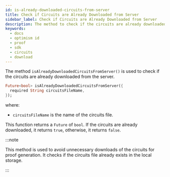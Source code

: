```yaml
---
id: is-already-downloaded-circuits-from-server
title: Check if Circuits are Already Downloaded from Server
sidebar_label: Check if Circuits are Already Downloaded from Server
description: The method to check if the circuits are already downloaded from the server.
keywords:
  - docs
  - optimism id
  - proof
  - sdk
  - circuits
  - download
---
```


The method `isAlreadyDownloadedCircuitsFromServer()` is used to check if the circuits are already
downloaded from the server.

```dart
Future<bool> isAlreadyDownloadedCircuitsFromServer({
  required String circuitsFileName,
});
```

where:

- `circuitsFileName` is the name of the circuits file.

This function returns a `Future` of `bool`. If the circuits are already downloaded, it
returns `true`, otherwise, it returns `false`.

:::note

This method is used to avoid unnecessary downloads of the circuits for proof generation. It checks
if the circuits file already exists in the local storage.

:::
